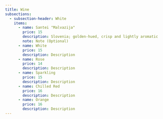 ```yaml
---
title: Wine
subsections:
  - subsection-header: White
    items:
      - name: Santei "Malvazija"
        price: 15
        description: Slovenia; golden-hued, crisp and lightly aromatic
        note: Note (Optional)
      - name: White
        price: 15
        description: Description
      - name: Rose
        price: 14
        description: Description
      - name: Sparkling
        price: 15
        description: Description
      - name: Chilled Red
        price: 16
        description: Description
      - name: Orange
        price: 16
        description: Description
---
```

